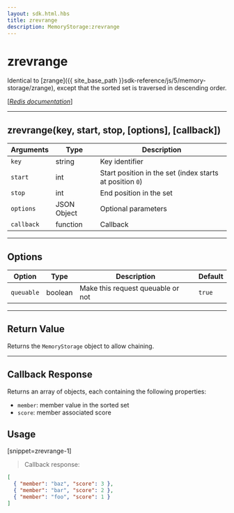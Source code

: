 ```yaml
---
layout: sdk.html.hbs
title: zrevrange
description: MemoryStorage:zrevrange
---
```

  

# zrevrange
Identical to [zrange]({{ site_base_path }}sdk-reference/js/5/memory-storage/zrange), except that the sorted set is traversed in descending order.

[[_Redis documentation_]](https://redis.io/commands/zrevrange)

---

## zrevrange(key, start, stop, [options], [callback])

| Arguments | Type | Description |
|---------------|---------|----------------------------------------|
| `key` | string | Key identifier |
| `start` | int | Start position in the set (index starts at position `0`) |
| `stop` | int | End position in the set |
| `options` | JSON Object | Optional parameters |
| `callback` | function | Callback |

---

## Options

| Option | Type | Description | Default |
|---------------|---------|----------------------------------------|---------|
| `queuable` | boolean | Make this request queuable or not  | ``true`` |
---

## Return Value

Returns the `MemoryStorage` object to allow chaining.

---

## Callback Response

Returns an array of objects, each containing the following properties:

* `member`: member value in the sorted set
* `score`: member associated score

## Usage

[snippet=zrevrange-1]
> Callback response:

```json
[
  { "member": "baz", "score": 3 },
  { "member": "bar", "score": 2 },
  { "member": "foo", "score": 1 }
]
```